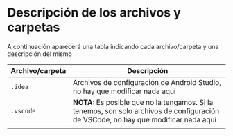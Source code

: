 # Descripción de los archivos y carpetas 

A continuación aparecerá una tabla indicando cada archivo/carpeta y una descripción del mismo

| Archivo/carpeta | Descripción |
|---|---|
| `.idea` | Archivos de configuración de Android Studio, no hay que modificar nada aquí |
| `.vscode` | **NOTA:** Es posible que no la tengamos. Si la tenemos, son solo archivos de configuración de VSCode, no hay que modificar nada aquí |
|   |   |
